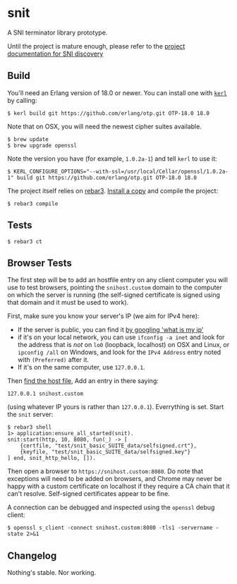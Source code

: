 snit
=====

A SNI terminator library prototype.

Until the project is mature enough, please refer to the [project documentation
for SNI
discovery](https://docs.google.com/document/d/1fYeoDIqyAK3O8ZQwUCP24UqDeCk8AWiRQlI6pGsfX20/edit#)

Build
-----

You'll need an Erlang version of 18.0 or newer. You can install one with
[`kerl`](https://github.com/yrashk/kerl) by calling:

    $ kerl build git https://github.com/erlang/otp.git OTP-18.0 18.0

Note that on OSX, you will need the newest cipher suites available.

    $ brew update
    $ brew upgrade openssl

Note the version you have (for example, `1.0.2a-1`) and tell `kerl` to use it:

    $ KERL_CONFIGURE_OPTIONS="--with-ssl=/usr/local/Cellar/openssl/1.0.2a-1" build git https://github.com/erlang/otp.git OTP-18.0 18.0

The project itself relies on [rebar3](http://www.rebar3.org). [Install a
copy](http://www.rebar3.org/v3.0/docs/getting-started) and compile the project:

    $ rebar3 compile

Tests
-----

    $ rebar3 ct

Browser Tests
-------------

The first step will be to add an hostfile entry on any client computer you
will use to test browsers, pointing the `snihost.custom` domain to the
computer on which the server is running (the self-signed certificate is
signed using that domain and it must be used to work).

First, make sure you know your server's IP (we aim for IPv4 here):

- If the server is public, you can find it [by googling 'what is my
  ip'](https://www.google.ca/search?q=parentheses+%28+%29&ie=utf-8&oe=utf-8&gws_rd=cr&ei=gpRcVZHsBsbfggSs34G4Dw#q=what+is+my+ip)
- if it's on your local network, you can use `ifconfig -a inet` and look for
  the address that is *not* on `lo0` (loopback, localhost) on OSX and Linux, or
  `ipconfig /all` on Windows, and look for the `IPv4 Address` entry noted with
  `(Preferred)` after it.
- If it's on the same computer, use `127.0.0.1`.

Then [find the host
file](http://en.wikipedia.org/wiki/Hosts_%28file%29#Location_in_the_file_system),
Add an entry in there saying:

    127.0.0.1 snihost.custom

(using whatever IP yours is rather than `127.0.0.1`). Everrything is set.
Start the `snit` server:

    $ rebar3 shell
    1> application:ensure_all_started(snit).
    snit:start(http, 10, 8080, fun(_) -> [
        {certfile, "test/snit_basic_SUITE_data/selfsigned.crt"},
        {keyfile, "test/snit_basic_SUITE_data/selfsigned.key"}
    ] end, snit_http_hello, []).

Then open a browser to `https://snihost.custom:8080`. Do note that exceptions
will need to be added on browsers, and Chrome may never be happy with a custom
certificate on localhost if they require a CA chain that it can't resolve.
Self-signed certificates appear to be fine.

A connection can be debugged and inspected using the `openssl` debug client:

    $ openssl s_client -connect snihost.custom:8080 -tls1 -servername -state 2>&1


Changelog
---------

Nothing's stable. Nor working.
